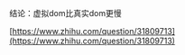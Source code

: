 结论：虚拟dom比真实dom更慢

[https://www.zhihu.com/question/31809713](https://www.zhihu.com/question/31809713)